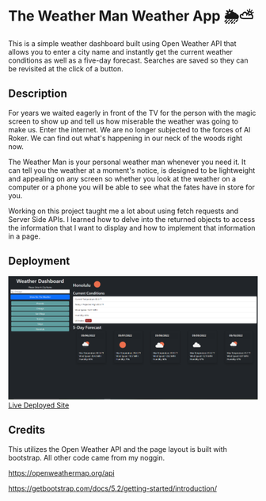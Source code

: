 # The Weather Man Weather App 🌦⛅

This is a simple weather dashboard built using Open Weather API that allows you to enter a city name and instantly get the current weather conditions as well as a five-day forecast. Searches are saved so they can be revisited at the click of a button.

## Description
For years we waited eagerly in front of the TV for the person with the magic screen to show up and tell us how miserable the weather was going to make us. Enter the internet. We are no longer subjected to the forces of Al Roker. We can find out what's happening in our neck of the woods right now. 

The Weather Man is your personal weather man whenever you need it. It can tell you the weather at a moment's notice, is designed to be lightweight and appealing on any screen so whether you look at the weather on a computer or a phone you will be able to see what the fates have in store for you.

Working on this project taught me a lot about using fetch requests and Server Side APIs. I learned how to delve into the returned objects to access the information that I want to display and how to implement that information in a page. 

## Deployment
![The Weather Man App](./assets/images/deploy.png)
[Live Deployed Site](https://hburnton.github.io/theWeathermanWeatherApp/)

## Credits
This utilizes the Open Weather API and the page layout is built with bootstrap. All other code came from my noggin.

https://openweathermap.org/api

https://getbootstrap.com/docs/5.2/getting-started/introduction/